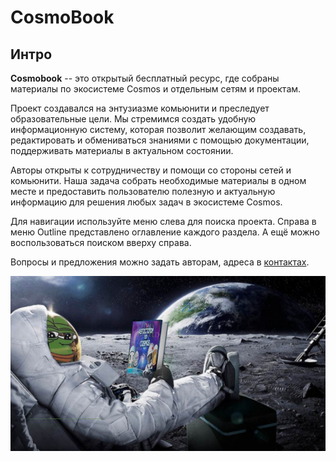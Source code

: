 # CosmoBook

## Интро

**Cosmobook** -- это открытый бесплатный ресурс, где собраны материалы по экосистеме Cosmos и отдельным сетям и проектам.

Проект создавался на энтузиазме комьюнити и преследует образовательные цели. Мы стремимся создать удобную информационную систему, которая позволит желающим создавать, редактировать и обмениваться знаниями с помощью документации, поддерживать материалы в актуальном состоянии.

Авторы открыты к сотрудничеству и помощи со стороны сетей и комьюнити. Наша задача собрать необходимые материалы в одном месте и предоставить пользователю полезную и актуальную информацию для решения любых задач в экосистеме Cosmos.

Для навигации используйте меню слева для поиска проекта. Справа в меню Outline представлено оглавление каждого раздела. А ещё можно воспользоваться поиском вверху справа.&#x20;

Вопросы и предложения можно задать авторам, адреса в [контактах](https://www.cosmobook.io/cosmobook/readme/kontakty).

![](<.gitbook/assets/image (6).png>)
